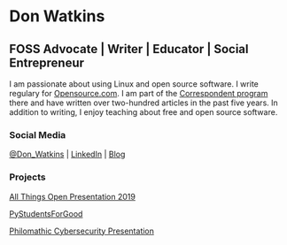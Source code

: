 # **Don Watkins**

## **FOSS Advocate | Writer | Educator | Social Entrepreneur**

I am passionate about using Linux and open source software. I write regulary for [Opensource.com](https://opensource.com/users/don-watkins). I am part of the [Correspondent program](https://opensource.com/correspondent-program) there and have written over two-hundred articles in the past five years. In addition to writing, I enjoy teaching about free and open source software.

### **Social Media**

[@Don\_Watkins](https://twitter.com/Don_Watkins) | [LinkedIn](https://www.linkedin.com/in/donwatkins/) | [Blog](https://countrycontemplative.com/)

### **Projects**

[All Things Open Presentation 2019](https://github.com/donwatkins/ATO2019)

[PyStudentsForGood](https://github.com/donwatkins/PyStudents4Good)

[Philomathic Cybersecurity Presentation](https://github.com/donwatkins/Presentations/blob/master/philomathic.md)
